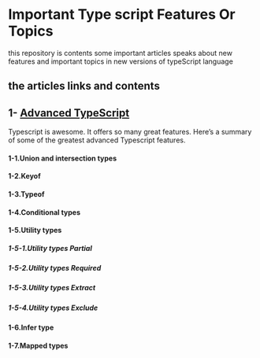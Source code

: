# Important Type script Features Or Topics
 this repository is contents some important articles speaks about new features and important topics in new versions of typeScript language
 
## the articles links and contents 
<!-- ## 1- <a href="https://angularexperts.io/blog/advanced-typescript" target="_blank">Advanced TypeScript</a> -->
## 1- [Advanced TypeScript](https://angularexperts.io/blog/advanced-typescript)

Typescript is awesome. It offers so many great features. Here’s a summary of some of the greatest advanced Typescript features.
#### 1-1.Union and intersection types
#### 1-2.Keyof
#### 1-3.Typeof
#### 1-4.Conditional types
#### 1-5.Utility types
#####     1-5-1.Utility types Partial
#####     1-5-2.Utility types Required
#####     1-5-3.Utility types Extract
#####     1-5-4.Utility types Exclude
#### 1-6.Infer type
#### 1-7.Mapped types
